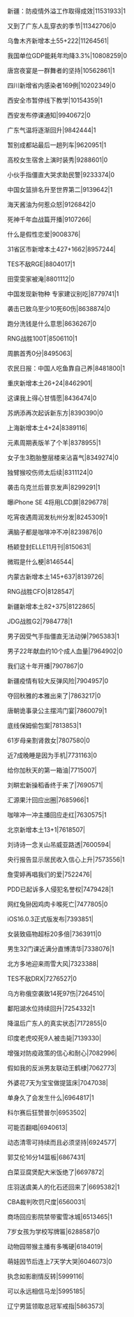 新疆：防疫情外溢工作取得成效|11531933|1

又到了广东人乱穿衣的季节|11342706|0

乌鲁木齐新增本土55+222|11264561|

我国单位GDP能耗年均降3.3%|10808259|0

唐宫夜宴是一群舞者的坚持|10562861|1

四川新增省内感染者169例|10202349|0

西安全市暂停线下教学|10154359|1

西安发布停课通知|9940672|0

广东气温将逐渐回升|9842444|1

暂别成都站最后一趟列车|9620951|1

高校女生宿舍上演时装秀|9288601|0

小伙手指僵直大哭求助民警|9233374|0

中国女篮排名升至世界第二|9139642|1

海天酱油为何惹众怒|9126842|0

死神千年血战篇开播|9107266|

什么是假性恋爱|9008376|

31省区市新增本土427+1662|8957244|

TES不敌RGE|8804017|1

田雯雯家被淹|8801112|0

中国发现新物种 专家建议别吃|8779741|1

袭击已致乌至少10死60伤|8638874|0

跑分洗钱是什么意思|8636267|0

RNG战胜100T|8506110|1

周鹏首秀0分|8495063|

农民日报：中国人吃鱼靠自己养|8481800|1

重庆新增本土26+24|8462901|

这课我上得心甘情愿|8436474|0

苏炳添再次起诉新东方|8390390|0

上海新增本土4+24|8389116|

元素周期表版羊了个羊|8378955|1

女子生3胞胎整层楼来沾喜气|8349274|0

独臂猴咬伤师太后续|8311124|0

袭击乌克兰后普京发声|8299291|1

曝iPhone SE 4将用LCD屏|8296778|

吃宵夜遇周润发杭州分发|8245309|1

满脑子都是咖啡冲不冲|8239876|0

杨颖登封ELLE11月刊|8150631|

微瑕是什么梗|8146544|

内蒙古新增本土145+637|8139726|

RNG战胜CFO|8128547|

新疆新增本土82+375|8122865|

JDG战胜G2|7984778|1

男子因受气手指僵直无法动弹|7965383|1

男子22年献血约10个成人血量|7964902|0

我们这十年开播|7907867|0

新疆疫情有较大反弹风险|7904957|0

夺回秋雅的本雅出来了|7863217|0

唐朝诡事录公主摆鸿门宴|7860079|1

底线保姆偷包案|7813853|1

61岁母亲割肾救女|7807580|0

近7成晚睡是因为手机|7731163|0

给你加秋天的第一箱油|7715007|

刘畊宏新操稻香终于来了|7690571|

汇源果汁回应出圈|7685966|1

咖啡冲一冲主播回应走红|7630575|1

北京新增本土13+1|7618507|

刘诗诗一念关山吊威亚路透|7600594|

央行报告显示居民收入信心上升|7573556|1

詹雯婷再唱我们的爱|7522476|

PDD已起诉多人侵犯名誉权|7479428|1

网红兔狲因鸡肉卡喉死亡|7477805|0

iOS16.0.3正式版发布|7393851|

女装致癌物超标20多倍|7363911|0

男生32门课近满分直博清华|7338076|1

北方多地迎来雨雪大风|7323388|

TES不敌DRX|7276527|0

乌方称俄空袭致14死97伤|7264510|

鄱阳湖水位持续回升|7254332|1

降温后广东人的真实状态|7172855|0

印度老虎咬死9人被击毙|7139330|

增强对防疫政策的信心和耐心|7082996|

假如我的反派男友联动王鹤棣|7062773|

外婆花7天为宝宝做提篮床|7047038|

单身久了会发生什么|6964817|1

科尔赛后狂赞普尔|6953502|

可能否翻唱|6940613|

动态清零可持续而且必须坚持|6924577|

郭艾伦16分14篮板|6867431|

白菜豆腐煲配大米饭绝了|6697872|

庄羽送虞美人的化石还回来了|6695382|1

CBA裁判吹罚尺度|6560031|

商场回应影院禁带蜜雪冰城|6513465|1

7岁女孩为学校写牌匾|6288587|0

动物园带猴主播有多嘴硬|6184019|

萌娃因节后连上7天学大哭|6046073|0

执念如影剧情反转|5999116|

可以永远相信马龙|5995185|

辽宁男篮领取总冠军戒指|5863573|

